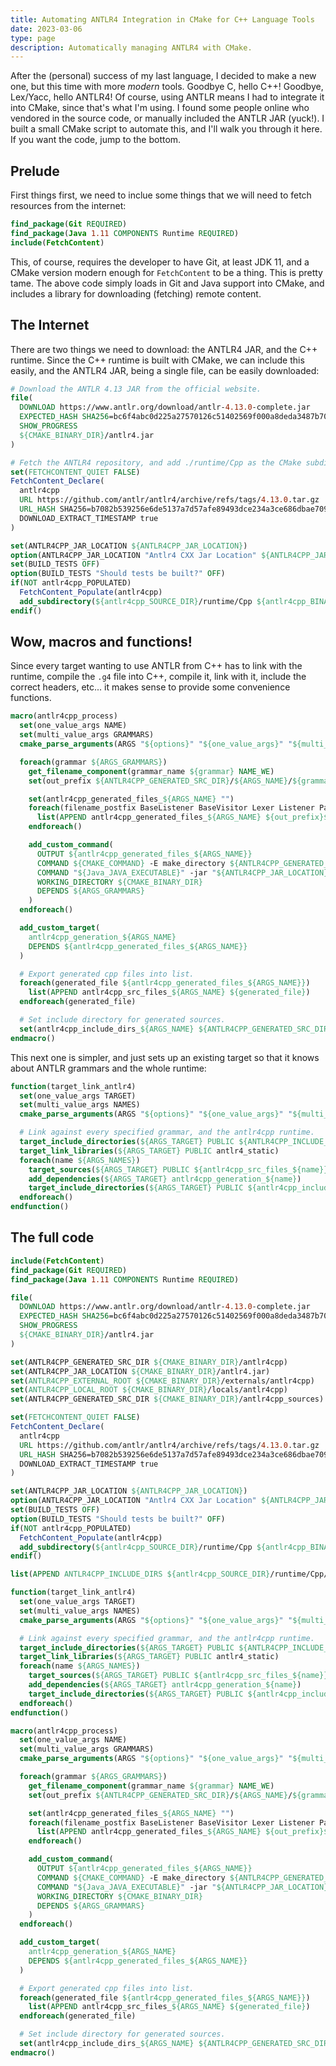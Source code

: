```yaml
---
title: Automating ANTLR4 Integration in CMake for C++ Language Tools
date: 2023-03-06
type: page
description: Automatically managing ANTLR4 with CMake.
---
```

After the (personal) success of my last language, I decided to make a new one, but this time with more _modern_ tools. Goodbye C, hello C++! Goodbye, Lex/Yacc, hello ANTLR4! Of course, using ANTLR means I had to integrate it into CMake, since that's what I'm using. I found some people online who vendored in the source code, or manually included the ANTLR JAR (yuck!). I built a small CMake script to automate this, and I'll walk you through it here. If you want the code, jump to the bottom.

## Prelude
First things first, we need to inclue some things that we will need to fetch resources from the internet:

```cmake
find_package(Git REQUIRED)
find_package(Java 1.11 COMPONENTS Runtime REQUIRED)
include(FetchContent)
```

This, of course, requires the developer to have Git, at least JDK 11, and a CMake version modern enough for `FetchContent` to be a thing. This is pretty tame. The above code simply loads in Git and Java support into CMake, and includes a library for downloading (fetching) remote content.

## The Internet

There are two things we need to download: the ANTLR4 JAR, and the C++ runtime. Since the C++ runtime is built with CMake, we can include this easily, and the ANTLR4 JAR, being a single file, can be easily downloaded:

```cmake
# Download the ANTLR 4.13 JAR from the official website.
file(
  DOWNLOAD https://www.antlr.org/download/antlr-4.13.0-complete.jar
  EXPECTED_HASH SHA256=bc6f4abc0d225a27570126c51402569f000a8deda3487b70e7642840e570e4a6
  SHOW_PROGRESS
  ${CMAKE_BINARY_DIR}/antlr4.jar
)

# Fetch the ANTLR4 repository, and add ./runtime/Cpp as the CMake subdirectory.
set(FETCHCONTENT_QUIET FALSE)
FetchContent_Declare(
  antlr4cpp
  URL https://github.com/antlr/antlr4/archive/refs/tags/4.13.0.tar.gz
  URL_HASH SHA256=b7082b539256e6de5137a7d57afe89493dce234a3ce686dbae709ef6cf2d2c81
  DOWNLOAD_EXTRACT_TIMESTAMP true
)

set(ANTLR4CPP_JAR_LOCATION ${ANTLR4CPP_JAR_LOCATION})
option(ANTLR4CPP_JAR_LOCATION "Antlr4 CXX Jar Location" ${ANTLR4CPP_JAR_LOCATION})
set(BUILD_TESTS OFF)
option(BUILD_TESTS "Should tests be built?" OFF)
if(NOT antlr4cpp_POPULATED)
  FetchContent_Populate(antlr4cpp)
  add_subdirectory(${antlr4cpp_SOURCE_DIR}/runtime/Cpp ${antlr4cpp_BINARY_DIR})
endif()
```

## Wow, macros and functions!

Since every target wanting to use ANTLR from C++ has to link with the runtime, compile the `.g4` file into C++, compile it, link with it, include the correct headers, etc... it makes sense to provide some convenience functions.

```cmake
macro(antlr4cpp_process)
  set(one_value_args NAME)
  set(multi_value_args GRAMMARS)
  cmake_parse_arguments(ARGS "${options}" "${one_value_args}" "${multi_value_args}" ${ARGN})

  foreach(grammar ${ARGS_GRAMMARS})
	get_filename_component(grammar_name ${grammar} NAME_WE)
    set(out_prefix ${ANTLR4CPP_GENERATED_SRC_DIR}/${ARGS_NAME}/${grammar_name})

    set(antlr4cpp_generated_files_${ARGS_NAME} "")
    foreach(filename_postfix BaseListener BaseVisitor Lexer Listener Parser Visitor)
      list(APPEND antlr4cpp_generated_files_${ARGS_NAME} ${out_prefix}${filename_postfix}.cpp )
    endforeach()

    add_custom_command(
      OUTPUT ${antlr4cpp_generated_files_${ARGS_NAME}}
      COMMAND ${CMAKE_COMMAND} -E make_directory ${ANTLR4CPP_GENERATED_SRC_DIR}
      COMMAND "${Java_JAVA_EXECUTABLE}" -jar "${ANTLR4CPP_JAR_LOCATION}" -Werror -Dlanguage=Cpp -listener -visitor -o "${ANTLR4CPP_GENERATED_SRC_DIR}/${ARGS_NAME}" -package ${ARGS_NAME} "${ARGS_GRAMMARS}"
      WORKING_DIRECTORY ${CMAKE_BINARY_DIR}
      DEPENDS ${ARGS_GRAMMARS}
    )
  endforeach()

  add_custom_target(
    antlr4cpp_generation_${ARGS_NAME}
    DEPENDS ${antlr4cpp_generated_files_${ARGS_NAME}}
  )

  # Export generated cpp files into list.
  foreach(generated_file ${antlr4cpp_generated_files_${ARGS_NAME}})
    list(APPEND antlr4cpp_src_files_${ARGS_NAME} ${generated_file})
  endforeach(generated_file)

  # Set include directory for generated sources.
  set(antlr4cpp_include_dirs_${ARGS_NAME} ${ANTLR4CPP_GENERATED_SRC_DIR}/${ARGS_NAME})
endmacro()
```

This next one is simpler, and just sets up an existing target so that it knows about ANTLR grammars and the whole runtime:

```cmake
function(target_link_antlr4)
  set(one_value_args TARGET)
  set(multi_value_args NAMES)
  cmake_parse_arguments(ARGS "${options}" "${one_value_args}" "${multi_value_args}" ${ARGN})

  # Link against every specified grammar, and the antlr4cpp runtime.
  target_include_directories(${ARGS_TARGET} PUBLIC ${ANTLR4CPP_INCLUDE_DIRS})
  target_link_libraries(${ARGS_TARGET} PUBLIC antlr4_static)
  foreach(name ${ARGS_NAMES})
    target_sources(${ARGS_TARGET} PUBLIC ${antlr4cpp_src_files_${name}})
    add_dependencies(${ARGS_TARGET} antlr4cpp_generation_${name})
    target_include_directories(${ARGS_TARGET} PUBLIC ${antlr4cpp_include_dirs_${name}})
  endforeach()
endfunction()
```

## The full code

```cmake
include(FetchContent)
find_package(Git REQUIRED)
find_package(Java 1.11 COMPONENTS Runtime REQUIRED)

file(
  DOWNLOAD https://www.antlr.org/download/antlr-4.13.0-complete.jar
  EXPECTED_HASH SHA256=bc6f4abc0d225a27570126c51402569f000a8deda3487b70e7642840e570e4a6
  SHOW_PROGRESS
  ${CMAKE_BINARY_DIR}/antlr4.jar
)

set(ANTLR4CPP_GENERATED_SRC_DIR ${CMAKE_BINARY_DIR}/antlr4cpp)
set(ANTLR4CPP_JAR_LOCATION ${CMAKE_BINARY_DIR}/antlr4.jar)
set(ANTLR4CPP_EXTERNAL_ROOT ${CMAKE_BINARY_DIR}/externals/antlr4cpp)
set(ANTLR4CPP_LOCAL_ROOT ${CMAKE_BINARY_DIR}/locals/antlr4cpp)
set(ANTLR4CPP_GENERATED_SRC_DIR ${CMAKE_BINARY_DIR}/antlr4cpp_sources)

set(FETCHCONTENT_QUIET FALSE)
FetchContent_Declare(
  antlr4cpp
  URL https://github.com/antlr/antlr4/archive/refs/tags/4.13.0.tar.gz
  URL_HASH SHA256=b7082b539256e6de5137a7d57afe89493dce234a3ce686dbae709ef6cf2d2c81
  DOWNLOAD_EXTRACT_TIMESTAMP true
)

set(ANTLR4CPP_JAR_LOCATION ${ANTLR4CPP_JAR_LOCATION})
option(ANTLR4CPP_JAR_LOCATION "Antlr4 CXX Jar Location" ${ANTLR4CPP_JAR_LOCATION})
set(BUILD_TESTS OFF)
option(BUILD_TESTS "Should tests be built?" OFF)
if(NOT antlr4cpp_POPULATED)
  FetchContent_Populate(antlr4cpp)
  add_subdirectory(${antlr4cpp_SOURCE_DIR}/runtime/Cpp ${antlr4cpp_BINARY_DIR})
endif()

list(APPEND ANTLR4CPP_INCLUDE_DIRS ${antlr4cpp_SOURCE_DIR}/runtime/Cpp/runtime/src)

function(target_link_antlr4)
  set(one_value_args TARGET)
  set(multi_value_args NAMES)
  cmake_parse_arguments(ARGS "${options}" "${one_value_args}" "${multi_value_args}" ${ARGN})

  # Link against every specified grammar, and the antlr4cpp runtime.
  target_include_directories(${ARGS_TARGET} PUBLIC ${ANTLR4CPP_INCLUDE_DIRS})
  target_link_libraries(${ARGS_TARGET} PUBLIC antlr4_static)
  foreach(name ${ARGS_NAMES})
    target_sources(${ARGS_TARGET} PUBLIC ${antlr4cpp_src_files_${name}})
    add_dependencies(${ARGS_TARGET} antlr4cpp_generation_${name})
    target_include_directories(${ARGS_TARGET} PUBLIC ${antlr4cpp_include_dirs_${name}})
  endforeach()
endfunction()

macro(antlr4cpp_process)
  set(one_value_args NAME)
  set(multi_value_args GRAMMARS)
  cmake_parse_arguments(ARGS "${options}" "${one_value_args}" "${multi_value_args}" ${ARGN})

  foreach(grammar ${ARGS_GRAMMARS})
    get_filename_component(grammar_name ${grammar} NAME_WE)
    set(out_prefix ${ANTLR4CPP_GENERATED_SRC_DIR}/${ARGS_NAME}/${grammar_name})

    set(antlr4cpp_generated_files_${ARGS_NAME} "")
    foreach(filename_postfix BaseListener BaseVisitor Lexer Listener Parser Visitor)
      list(APPEND antlr4cpp_generated_files_${ARGS_NAME} ${out_prefix}${filename_postfix}.cpp )
    endforeach()

    add_custom_command(
      OUTPUT ${antlr4cpp_generated_files_${ARGS_NAME}}
      COMMAND ${CMAKE_COMMAND} -E make_directory ${ANTLR4CPP_GENERATED_SRC_DIR}
      COMMAND "${Java_JAVA_EXECUTABLE}" -jar "${ANTLR4CPP_JAR_LOCATION}" -Werror -Dlanguage=Cpp -listener -visitor -o "${ANTLR4CPP_GENERATED_SRC_DIR}/${ARGS_NAME}" -package ${ARGS_NAME} "${ARGS_GRAMMARS}"
      WORKING_DIRECTORY ${CMAKE_BINARY_DIR}
      DEPENDS ${ARGS_GRAMMARS}
    )
  endforeach()

  add_custom_target(
    antlr4cpp_generation_${ARGS_NAME}
    DEPENDS ${antlr4cpp_generated_files_${ARGS_NAME}}
  )

  # Export generated cpp files into list.
  foreach(generated_file ${antlr4cpp_generated_files_${ARGS_NAME}})
    list(APPEND antlr4cpp_src_files_${ARGS_NAME} ${generated_file})
  endforeach(generated_file)

  # Set include directory for generated sources.
  set(antlr4cpp_include_dirs_${ARGS_NAME} ${ANTLR4CPP_GENERATED_SRC_DIR}/${ARGS_NAME})
endmacro()
```

